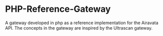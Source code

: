 PHP-Reference-Gateway
=====================

A gateway developed in php as a reference implementation for the Airavata API. The concepts in the gateway are inspired by the Ultrascan gateway.
